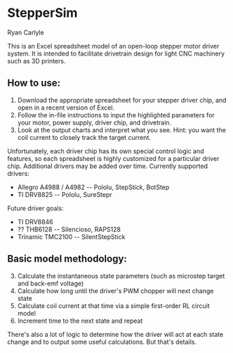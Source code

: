 # StepperSim
Ryan Carlyle

This is an Excel spreadsheet model of an open-loop stepper motor driver system. It is intended to facilitate drivetrain design for light CNC machinery such as 3D printers. 

## How to use:
1. Download the appropriate spreadsheet for your stepper driver chip, and open in a recent version of Excel.
2. Follow the in-file instructions to input the highlighted parameters for your motor, power supply, driver chip, and drivetrain.
3. Look at the output charts and interpret what you see. Hint: you want the coil current to closely track the target current.

Unfortunately, each driver chip has its own special control logic and features, so each spreadsheet is highly customized for a particular driver chip. Additional drivers may be added over time. Currently supported drivers:
- Allegro A4988 / A4982 -- Pololu, StepStick, BotStep
- TI DRV8825 -- Pololu, SureStepr

Future driver goals:
- TI DRV8846
- ?? THB6128 -- Silencioso, RAPS128
- Trinamic TMC2100 -- SilentStepStick

## Basic model methodology:
3. Calculate the instantaneous state parameters (such as microstep target and back-emf voltage)
4. Calculate how long until the driver's PWM chopper will next change state
4. Calculate coil current at that time via a simple first-order RL circuit model
5. Increment time to the next state and repeat

There's also a lot of logic to determine how the driver will act at each state change and to output some useful calculations. But that's details. 
